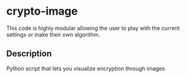 # crypto-image
This code is highly modular allowing the user to play with the current settings or make their own algorithm.

## Description
Python script that lets you visualize encryption through images
